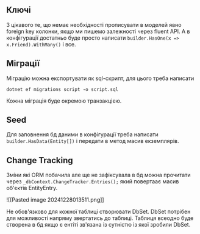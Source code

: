 ## Ключі
З цікавого те, що немає необхідності прописувати в моделей явно foreign key колонки, якщо ми пишемо залежності через fluent API. А в конфігурації достатньо буде просто написати `builder.HasOne(x => x.Friend).WithMany()` і все.

## Міграції
Міграцію можна експортувати як sql-скрипт, для цього треба написати 
``` CLI
dotnet ef migrations script -o script.sql
```
Кожна міграція буде окремою транзакцією.
## Seed
Для заповнення бд даними в конфігурації треба написати `builder.HasData(Entity[])` і передати в метод масив екземплярів.

## Change Tracking

Зміни які ORM побачила але ще не зафіксувала в бд можна прочитати через 
`_dbContext.ChangeTracker.Entries();` який повертаає масив об'єктів EntityEntry.

![[Pasted image 20241228013511.png]]


Не обов'язково для кожної таблиці створювати DbSet. DbSet потрібен для можливості напряму звертатись до таблиці. Таблиця всеодно буде створена в бд якщо є ентіті зв'язана із сутністю із якої зробили DbSet.
